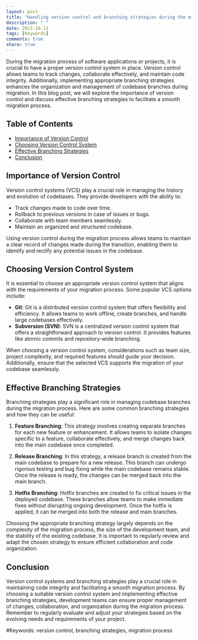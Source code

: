 ```yaml
---
layout: post
title: "Handling version control and branching strategies during the migration process"
description: " "
date: 2023-10-11
tags: [Keywords]
comments: true
share: true
---
```


During the migration process of software applications or projects, it is crucial to have a proper version control system in place. Version control allows teams to track changes, collaborate effectively, and maintain code integrity. Additionally, implementing appropriate branching strategies enhances the organization and management of codebase branches during migration. In this blog post, we will explore the importance of version control and discuss effective branching strategies to facilitate a smooth migration process.

## Table of Contents
- [Importance of Version Control](#importance-of-version-control)
- [Choosing Version Control System](#choosing-version-control-system)
- [Effective Branching Strategies](#effective-branching-strategies)
- [Conclusion](#conclusion)

## Importance of Version Control

Version control systems (VCS) play a crucial role in managing the history and evolution of codebases. They provide developers with the ability to:

- Track changes made to code over time.
- Rollback to previous versions in case of issues or bugs.
- Collaborate with team members seamlessly.
- Maintain an organized and structured codebase.

Using version control during the migration process allows teams to maintain a clear record of changes made during the transition, enabling them to identify and rectify any potential issues in the codebase.

## Choosing Version Control System

It is essential to choose an appropriate version control system that aligns with the requirements of your migration process. Some popular VCS options include:

- **Git**: Git is a distributed version control system that offers flexibility and efficiency. It allows teams to work offline, create branches, and handle large codebases effectively.
- **Subversion (SVN)**: SVN is a centralized version control system that offers a straightforward approach to version control. It provides features like atomic commits and repository-wide branching.

When choosing a version control system, considerations such as team size, project complexity, and required features should guide your decision. Additionally, ensure that the selected VCS supports the migration of your codebase seamlessly.

## Effective Branching Strategies

Branching strategies play a significant role in managing codebase branches during the migration process. Here are some common branching strategies and how they can be useful:

1. **Feature Branching**: This strategy involves creating separate branches for each new feature or enhancement. It allows teams to isolate changes specific to a feature, collaborate effectively, and merge changes back into the main codebase once completed.

2. **Release Branching**: In this strategy, a release branch is created from the main codebase to prepare for a new release. This branch can undergo rigorous testing and bug fixing while the main codebase remains stable. Once the release is ready, the changes can be merged back into the main branch.

3. **Hotfix Branching**: Hotfix branches are created to fix critical issues in the deployed codebase. These branches allow teams to make immediate fixes without disrupting ongoing development. Once the hotfix is applied, it can be merged into both the release and main branches.

Choosing the appropriate branching strategy largely depends on the complexity of the migration process, the size of the development team, and the stability of the existing codebase. It is important to regularly review and adapt the chosen strategy to ensure efficient collaboration and code organization.

## Conclusion

Version control systems and branching strategies play a crucial role in maintaining code integrity and facilitating a smooth migration process. By choosing a suitable version control system and implementing effective branching strategies, development teams can ensure proper management of changes, collaboration, and organization during the migration process. Remember to regularly evaluate and adjust your strategies based on the evolving needs and requirements of your project.

#Keywords: version control, branching strategies, migration process